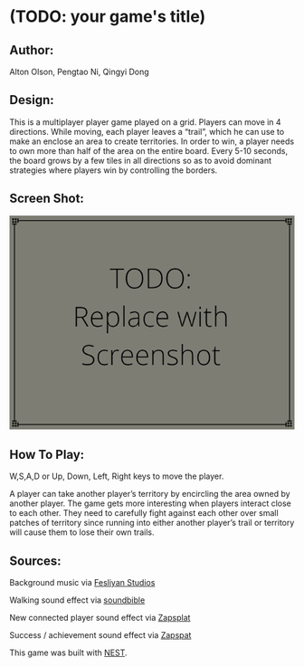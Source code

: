 #  (TODO: your game's title)

  

## Author: <br />

Alton Olson, Pengtao Ni, Qingyi Dong

  

## Design: <br/>

This is a multiplayer player game played on a grid. Players can move in 4 directions. While moving, each player leaves a “trail”, which he can use to make an enclose an area to create territories. In order to win, a player needs to own more than half of the area on the entire board. Every 5-10 seconds, the board grows by a few tiles in all directions so as to avoid dominant strategies where players win by controlling the borders.

  
  

## Screen Shot:

  

![Screen Shot](screenshot.png)

  

## How To Play: <br />

W,S,A,D or Up, Down, Left, Right keys to move the player. <br />

A player can take another player’s territory by encircling the area owned by another player. The game gets more interesting when players interact close to each other. They need to carefully fight against each other over small patches of territory since running into either another player’s trail or territory will cause them to lose their own trails.

  

## Sources: 
  

Background music via [Fesliyan Studios](https://www.fesliyanstudios.com/royalty-free-music/downloads-c/8-bit-music/6) <br />

Walking sound effect via [soundbible](http://soundbible.com/789-Cartoon-Walking.html) <br />

New connected player sound effect via [Zapsplat](https://www.zapsplat.com/sound-effect-category/button-clicks/) <br />

Success / achievement sound effect via [Zapspat](https://www.zapsplat.com/?s=game+success+sound&post_type=music&sound-effect-category-id=) <br />

  

This game was built with [NEST](NEST.md).